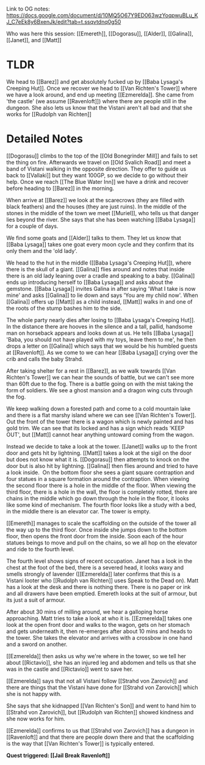 Link to OG notes: https://docs.google.com/document/d/10MQ5O67Y9ED063wzYoqpwuBLu_KJ_C7eEk8y6BxenJk/edit?tab=t.ssqvtdnq0g50

Who was here this session: [[Emereth]], [[Dogorasu]], [[Alder]], [[Galina]], [[Janet]], and [[Matt]]
# TLDR
We head to [[Barez]] and get absolutely fucked up by [[Baba Lysaga's Creeping Hut]]. Once we recover we head to [[Van Richten's Tower]] where we have a look around, and end up meeting [[Ezmerelda]]. She came from 'the castle' (we assume [[Ravenloft]]) where there are people still in the dungeon. She also lets us know that the Vistani aren't all bad and that she works for [[Rudolph van Richten]]

# Detailed Notes
[[Dogorasu]] climbs to the top of the [[Old Bonegrinder Mill]] and fails to set the thing on fire. Afterwards we travel on [[Old Svalich Road]] and meet a band of Vistani walking in the opposite direction. They offer to guide us back to [[Vallaki]] but they want 100GP, so we decide to go without their help. Once we reach [[The Blue Water Inn]] we have a drink and recover before heading to [[Barez]] in the morning. 

When arrive at [[Barez]] we look at the scarecrows (they are filled with black feathers) and the houses (they are just ruins). In the middle of the stones in the middle of the town we meet [[Muriel]], who tells us that danger lies beyond the river. She says that she has been watching [[Baba Lysaga]] for a couple of days. 

We find some goats and [[Alder]] talks to them. They let us know that [[Baba Lysaga]] takes one goat every moon cycle and they confirm that its only them and the 'old lady'. 

We head to the hut in the middle ([[Baba Lysaga's Creeping Hut]]), where there is the skull of a giant. [[Galina]] flies around and notes that inside there is an old lady leaning over a cradle and speaking to a baby. [[Galina]] ends up introducing herself to [[Baba Lysaga]] and asks about the gemstone. [[Baba Lysaga]] invites Galina in after saying 'What I take is now mine' and asks [[Galina]] to lie down and says 'You are my child now'. When [[Galina]] offers up [[Matt]] as a child instead, [[Matt]] walks in and one of the roots of the stump bashes him to the side. 

The whole party nearly dies after losing to [[Baba Lysaga's Creeping Hut]]. In the distance there are hooves in the silence and a tall, pallid, handsome man on horseback appears and looks down at us. He tells [[Baba Lysaga]] 'Baba, you should not have played with my toys, leave them to me', he then drops a letter on [[Galina]] which says that we would be his humbled guests at [[Ravenloft]]. As we come to we can hear [[Baba Lysaga]] crying over the crib and calls the baby Strahd. 

After taking shelter for a rest in [[Barez]], as we walk towards [[Van Richten's Tower]] we can hear the sounds of battle, but we can't see more than 60ft due to the fog. There is a battle going on with the mist taking the form of soldiers. We see a ghost mansion and a dragon wing cuts through the fog.

We keep walking down a forested path and come to a cold mountain lake and there is a flat marshy island where we can see [[Van Richten's Tower]]. Out the front of the tower there is a wagon which is newly painted and has gold trim. We can see that its locked and has a sign which reads 'KEEP OUT', but [[Matt]] cannot hear anything untoward coming from the wagon. 

Instead we decide to take a look at the tower. [[Janet]] walks up to the front door and gets hit by lightning. [[Matt]] takes a look at the sigil on the door but does not know what it is. [[Dogorasu]] then attempts to knock on the door but is also hit by lightning. [[Galina]] then flies around and tried to have a look inside.  On the bottom floor she sees a giant square contraption and four statues in a square formation around the contraption. When viewing the second floor there is a hole in the middle of the floor. When viewing the third floor, there is a hole in the wall, the floor is completely rotted, there are chains in the middle which go down through the hole in the floor, it looks like some kind of mechanism. The fourth floor looks like a study with a bed, in the middle there is an elevator car. The tower is empty.

[[Emereth]] manages to scale the scaffolding on the outside of the tower all the way up to the third floor. Once inside she jumps down to the bottom floor, then opens the front door from the inside. Soon each of the hour statues beings to move and pull on the chains, so we all hop on the elevator and ride to the fourth level. 

The fourth level shows signs of recent occupation. Janet has a look in the chest at the foot of the bed, there is a severed head, it looks waxy and smells strongly of lavender ([[Ezmerelda]] later confirms that this is a Vistani looter who [[Rudolph van Richten]] uses Speak to the Dead on). Matt has a look at the desk and there is nothing there. There is no paper or ink and all drawers have been emptied. Emereth looks at the suit of armour, but its just a suit of armour.

After about 30 mins of milling around, we hear a galloping horse approaching. Matt tries to take a look at who it is. [[Ezmerelda]] takes one look at the open front door and walks to the wagon, gets on her stomach and gets underneath it, then re-emerges after about 10 mins and heads to the tower. She takes the elevator and arrives with a crossbow in one hand and a sword on another. 

[[Ezmerelda]] then asks us why we're where in the tower, so we tell her about [[Rictavio]], she has an injured leg and abdomen and tells us that she was in the castle and [[Rictavio]] went to save her. 

[[Ezmerelda]] says that not all Vistani follow [[Strahd von Zarovich]] and there are things that the Vistani have done for [[Strahd von Zarovich]] which she is not happy with. 

She says that she kidnapped [[Van Richten's Son]] and went to hand him to [[Strahd von Zarovich]], but [[Rudolph van Richten]] showed kindness and she now works for him. 

[[Ezmerelda]] confirms to us that [[Strahd von Zarovich]] has a dungeon in [[Ravenloft]] and that there are people down there and that the scaffolding is the way that [[Van Richten's Tower]] is typically entered. 

**Quest triggered: [[Jail Break Ravenloft]]**